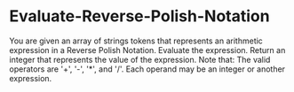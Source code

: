 # Evaluate-Reverse-Polish-Notation
You are given an array of strings tokens that represents an arithmetic expression in a Reverse Polish Notation.  Evaluate the expression. Return an integer that represents the value of the expression.  Note that:  The valid operators are '+', '-', '*', and '/'. Each operand may be an integer or another expression. 
